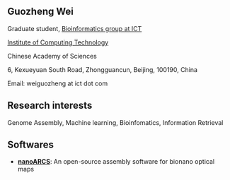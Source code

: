 ## Guozheng Wei

Graduate student, [Bioinformatics group at ICT](http://bioinfo.ict.ac.cn)

[Institute of Computing Technology](http://www.ict.ac.cn/english/)

Chinese Academy of Sciences

6, Kexueyuan South Road, Zhongguancun, Beijing, 100190, China

Email: weiguozheng at ict dot com

## Research interests

Genome Assembly, Machine learning, Bioinfomatics, Information Retrieval

## Softwares

* [**nanoARCS**](http://github.com/sduwgz/nanoARCS): An open-source assembly software for bionano optical maps
